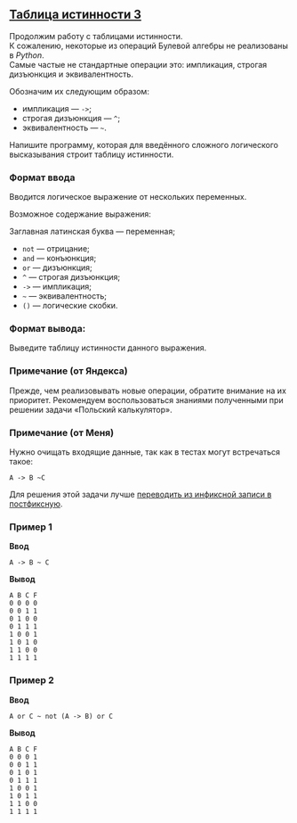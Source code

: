 ## [Таблица истинности 3](../../../solutions/3.4/34_t.py)

Продолжим работу с таблицами истинности.\
К сожалению, некоторые из операций Булевой алгебры не реализованы в _Python_.\
Самые частые не стандартные операции это: импликация, строгая дизъюнкция и эквивалентность.

Обозначим их следующим образом:

- импликация — `->`;
- строгая дизъюнкция — `^`;
- эквивалентность — `~`.

Напишите программу, которая для введённого сложного логического высказывания строит таблицу истинности.

### Формат ввода

Вводится логическое выражение от нескольких переменных.

Возможное содержание выражения:

Заглавная латинская буква — переменная;
- `not` — отрицание;
- `and` — конъюнкция;
- `or` — дизъюнкция;
- `^` — строгая дизъюнкция;
- `->` — импликация;
- `~` — эквивалентность;
- `()` — логические скобки.

### Формат вывода:

Выведите таблицу истинности данного выражения.

### Примечание (от Яндекса)

Прежде, чем реализовывать новые операции, обратите внимание на их приоритет.
Рекомендуем воспользоваться знаниями полученными при решении задачи «Польский калькулятор».

### Примечание (от Меня)

Нужно очищать входящие данные, так как в тестах могут встречаться такое:

```
A -> B ~C
```

Для решения этой задачи лучше [переводить из инфиксной записи в постфиксную](https://www.youtube.com/live/km0E_i8Dtso?si=tnpIrI4mPoAVW1RG&t=1581).

### Пример 1

**Ввод**
```plaintext
A -> B ~ C
```

**Вывод**
```plaintext
A B C F
0 0 0 0
0 0 1 1
0 1 0 0
0 1 1 1
1 0 0 1
1 0 1 0
1 1 0 0
1 1 1 1
```

### Пример 2

**Ввод**
```plaintext
A or C ~ not (A -> B) or C
```

**Вывод**
```plaintext
A B C F
0 0 0 1
0 0 1 1
0 1 0 1
0 1 1 1
1 0 0 1
1 0 1 1
1 1 0 0
1 1 1 1
```